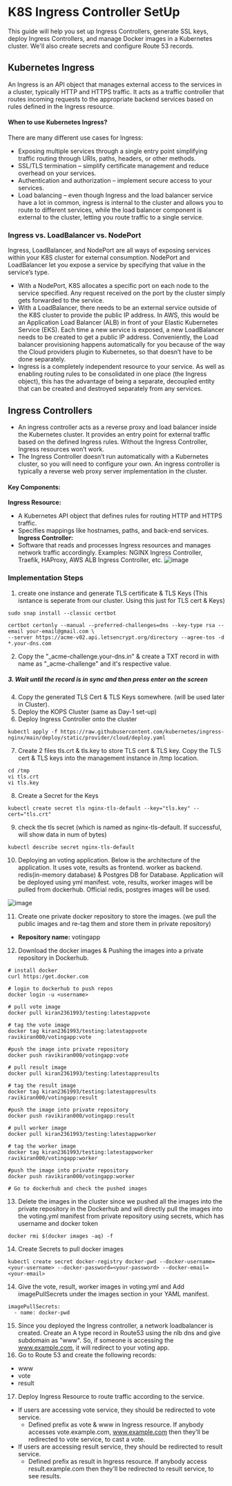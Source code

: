 # K8S Ingress Controller SetUp
This guide will help you set up Ingress Controllers, generate SSL keys, deploy Ingress Controllers, and manage Docker images in a Kubernetes cluster. We'll also create secrets and configure Route 53 records.

## Kubernetes Ingress
An Ingress is an API object that manages external access to the services in a cluster, typically HTTP and HTTPS traffic. It acts as a traffic controller that routes incoming requests to the appropriate backend services based on rules defined in the Ingress resource.
#### When to use Kubernetes Ingress?
There are many different use cases for Ingress:
- Exposing multiple services through a single entry point simplifying traffic routing through URIs, paths, headers, or other methods.
- SSL/TLS termination – simplify certificate management and reduce overhead on your services.
- Authentication and authorization – implement secure access to your services.
- Load balancing – even though Ingress and the load balancer service have a lot in common, ingress is internal to the cluster and allows you to route to different services, while the load balancer component is external to the cluster, letting you route traffic to a single service.
### Ingress vs. LoadBalancer vs. NodePort
Ingress, LoadBalancer, and NodePort are all ways of exposing services within your K8S cluster for external consumption.
NodePort and LoadBalancer let you expose a service by specifying that value in the service’s type.
- With a NodePort, K8S allocates a specific port on each node to the service specified. Any request received on the port by the cluster simply gets forwarded to the service.
- With a LoadBalancer, there needs to be an external service outside of the K8S cluster to provide the public IP address. In AWS, this would be an Application Load Balancer (ALB) in front of your Elastic Kubernetes Service (EKS). Each time a new service is exposed, a new LoadBalancer needs to be created to get a public IP address. Conveniently, the Load balancer provisioning happens automatically for you because of the way the Cloud providers plugin to Kubernetes, so that doesn’t have to be done separately.
- Ingress is a completely independent resource to your service. As well as enabling routing rules to be consolidated in one place (the Ingress object), this has the advantage of being a separate, decoupled entity that can be created and destroyed separately from any services.
## Ingress Controllers
- An ingress controller acts as a reverse proxy and load balancer inside the Kubernetes cluster. It provides an entry point for external traffic based on the defined Ingress rules. Without the Ingress Controller, Ingress resources won’t work.
- The Ingress Controller doesn’t run automatically with a Kubernetes cluster, so you will need to configure your own. An ingress controller is typically a reverse web proxy server implementation in the cluster.
#### Key Components:
**Ingress Resource:**
- A Kubernetes API object that defines rules for routing HTTP and HTTPS traffic.
- Specifies mappings like hostnames, paths, and back-end services.
**Ingress Controller:**
- Software that reads and processes Ingress resources and manages network traffic accordingly.
Examples: NGINX Ingress Controller, Traefik, HAProxy, AWS ALB Ingress Controller, etc.
![image](https://github.com/user-attachments/assets/cbf73fc5-3ec9-43bc-af0a-86b8eaebf740)

### Implementation Steps
1. create one instance and generate TLS certificate & TLS Keys (This isntance is seperate from our cluster. Using this just for TLS cert & Keys)
```
sudo snap install --classic certbot

certbot certonly --manual --preferred-challenges=dns --key-type rsa --email your-email@gmail.com \
--server https://acme-v02.api.letsencrypt.org/directory --agree-tos -d *.your-dns.com
```
2. Copy the "_acme-challenge.your-dns.in" & create a TXT record in with name as "_acme-challenge" and it's respective value.

#####    3. Wait until the record is in sync and then press enter on the screen

4. Copy the generated TLS Cert & TLS Keys somewhere. (will be used later in Cluster).
5. Deploy the KOPS Cluster (same as Day-1 set-up)
6. Deploy Ingress Controller onto the cluster
```
kubectl apply -f https://raw.githubusercontent.com/kubernetes/ingress-nginx/main/deploy/static/provider/cloud/deploy.yaml
```
7. Create 2 files tls.crt & tls.key to store TLS cert & TLS key. Copy the TLS cert & TLS keys into the management instance in /tmp location.
```
cd /tmp
vi tls.crt
vi tls.key
```
8. Create a Secret for the Keys
```
kubectl create secret tls nginx-tls-default --key="tls.key" --cert="tls.crt"
```
9. check the tls secret (which is named as nginx-tls-default. If successful, will show data in num of bytes)
```
kubectl describe secret nginx-tls-default
```
10. Deploying an voting application. Below is the architecture of the application. It uses vote, results as frontend. worker as backend. redis(in-memory database) & Postgres DB for Database. Application will be deployed using yml manifest. vote, results, worker images will be pulled from dockerhub. Official redis, postgres images will be used.

![image](https://github.com/user-attachments/assets/05d6f5fe-4197-4bbe-83fd-cc5201183744)

11. Create one private docker repository to store the images. (we pull the public images and re-tag them and store them in private repository)
  - **Repository name:** votingapp
12. Download the docker images & Pushing the images into a private repository in Dockerhub.
```
# install docker
curl https:/get.docker.com

# login to dockerhub to push repos
docker login -u <username>

# pull vote image
docker pull kiran2361993/testing:latestappvote

# tag the vote image
docker tag kiran2361993/testing:latestappvote ravikiran000/votingapp:vote

#push the image into private repository
docker push ravikiran000/votingapp:vote

# pull result image
docker pull kiran2361993/testing:latestappresults

# tag the result image
docker tag kiran2361993/testing:latestappresults ravikiran000/votingapp:result

#push the image into private repository
docker push ravikiran000/votingapp:result

# pull worker image
docker pull kiran2361993/testing:latestappworker

# tag the worker image
docker tag kiran2361993/testing:latestappworker ravikiran000/votingapp:worker

#push the image into private repository
docker push ravikiran000/votingapp:worker

# Go to dockerhub and check the pushed images
```
13. Delete the images in the cluster since we pushed all the images into the private repository in the Dockerhub and will directly pull the images into the voting.yml manifest from private repository using secrets, which has username and docker token
```
docker rmi $(docker images -aq) -f
```
14. Create Secrets to pull docker images
```
kubectl create secret docker-registry docker-pwd --docker-username=<your-username> --docker-password=<your-password> --docker-email=<your-email>
```
14. Give the vote, result, worker images in voting.yml and Add imagePullSecrets under the images section in your YAML manifest.
```
imagePullSecrets:
  - name: docker-pwd
```
15. Since you deployed the Ingress controller, a network loadbalancer is created. Create an A type record in Route53 using the nlb dns and give subdomain as "www". So, if someone is accessing the www.example.com, it will redirect to your voting app.
16. Go to Route 53 and create the following records:
- www
- vote
- result
17. Deploy Ingress Resource to route traffic according to the service.
  - If users are accessing vote service, they should be redirected to vote service.
       - Defined prefix as vote & www in Ingress resource. If anybody accesses vote.example.com, www.example.com then they'll be redirected to vote service, to cast a vote.
  - If users are accessing result service, they should be redirected to result service.
       - Defined prefix as result in Ingress resource. If anybody access result.example.com then they'll be redirected to result service, to see results.
